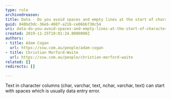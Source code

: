 ```yaml
---
type: rule
archivedreason: 
title: Data - Do you avoid spaces and empty lines at the start of character columns?
guid: 848bd3dc-36eb-408f-a216-ce06bb730c54
uri: data-do-you-avoid-spaces-and-empty-lines-at-the-start-of-character-columns
created: 2019-11-25T19:01:24.0000000Z
authors:
- title: Adam Cogan
  url: https://ssw.com.au/people/adam-cogan
- title: Christian Morford-Waite
  url: https://ssw.com.au/people/christian-morford-waite
related: []
redirects: []

---
```



<p class="ssw15-rteElement-P">​Text in character columns (char, varchar, text, nchar, varchar, text) can start with spaces which is usually data entry error.​<br></p>
<br><excerpt class='endintro'></excerpt><br>




